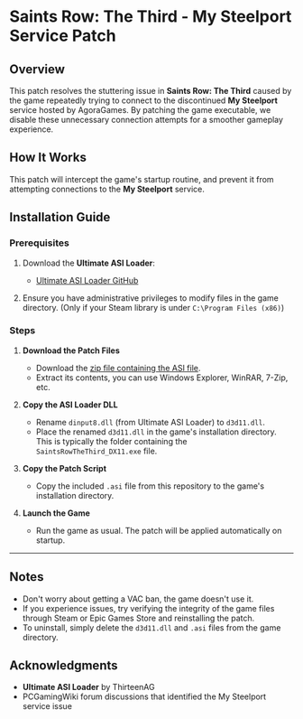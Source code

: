 # Saints Row: The Third - My Steelport Service Patch

## Overview

This patch resolves the stuttering issue in **Saints Row: The Third** caused by the game repeatedly trying to connect to the discontinued **My Steelport** service hosted by AgoraGames. By patching the game executable, we disable these unnecessary connection attempts for a smoother gameplay experience.

## How It Works

This patch will intercept the game's startup routine, and prevent it from attempting connections to the **My Steelport** service.

## Installation Guide

### Prerequisites

1. Download the **Ultimate ASI Loader**:
   - [Ultimate ASI Loader GitHub](https://github.com/ThirteenAG/Ultimate-ASI-Loader/releases/latest)

2. Ensure you have administrative privileges to modify files in the game directory. (Only if your Steam library is under `C:\Program Files (x86)`)

### Steps

1. **Download the Patch Files**
   - Download the [zip file containing the ASI file](https://github.com/ifarbod/sr3-no-agora/releases/latest).
   - Extract its contents, you can use Windows Explorer, WinRAR, 7-Zip, etc.

2. **Copy the ASI Loader DLL**
   - Rename `dinput8.dll` (from Ultimate ASI Loader) to `d3d11.dll`.
   - Place the renamed `d3d11.dll` in the game's installation directory. This is typically the folder containing the `SaintsRowTheThird_DX11.exe` file.

3. **Copy the Patch Script**
   - Copy the included `.asi` file from this repository to the game's installation directory.

4. **Launch the Game**
   - Run the game as usual. The patch will be applied automatically on startup.

---

## Notes

- Don't worry about getting a VAC ban, the game doesn't use it.
- If you experience issues, try verifying the integrity of the game files through Steam or Epic Games Store and reinstalling the patch.
- To uninstall, simply delete the `d3d11.dll` and `.asi` files from the game directory.

## Acknowledgments

- **Ultimate ASI Loader** by ThirteenAG
- PCGamingWiki forum discussions that identified the My Steelport service issue
